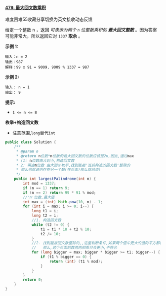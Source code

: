 #### [479. 最大回文数乘积](https://leetcode-cn.com/problems/largest-palindrome-product/)

难度困难55收藏分享切换为英文接收动态反馈

给定一个整数 n ，返回 *可表示为两个 `n` 位整数乘积的 **最大回文整数*** 。因为答案可能非常大，所以返回它对 `1337` **取余** 。

**示例 1:**

```
输入：n = 2
输出：987
解释：99 x 91 = 9009, 9009 % 1337 = 987
```

**示例 2:**

```
输入： n = 1
输出： 9
```

**提示:**

- `1 <= n <= 8`

**枚举+构造回文数**

- 注意范围,`long`替代`int`

```java
public class Solution {
    /**
     * @param n
     * @return n位数*n位数的最大回文数的位数应该是2n,因此,通过max
     * (1: n位数由大到小,构造回文数
     * 2: 再由n位数 由大到小枚举,找到能被'当前构造的回文数'整除的
     * 那么也就说明存在另一个数(在后面)那么就结束)
     */
    public int largestPalindrome(int n) {
        int mod = 1337;
        if (n == 1) return 9;
        if (n == 2) return 99 * 91 % mod;
        //'n'位数,最大值
        int max = (int) Math.pow(10, n) - 1;
        for (int i = max; i >= 0; i--) {
            long t1 = i;
            long t2 = i;
            //1. 构造回文数
            while (t2 != 0) {
                t1 = t1 * 10 + t2 % 10;
                t2 /= 10;
            }
            //2. 找到能被回文数整除的,,这里判断条件,如果两个值中更大的值的平方都已经小于回文数了,
            //   那么,这个后面的数两两相乘只会更小,不符合
            for (long bigger = max; bigger * bigger >= t1; bigger--) {
                if (t1 % bigger == 0) {
                    return (int) (t1 % mod);
                }
            }
        }
        return 0;
    }
}
```


